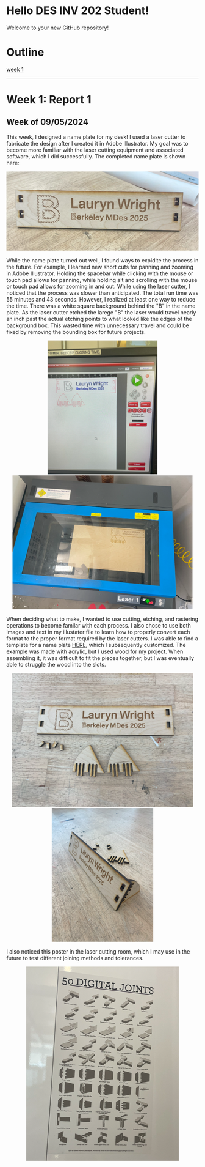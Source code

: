 # Hello DES INV 202 Student!
Welcome to your new GitHub repository! 

# Outline
[week 1](README.md#week-1-report-1)

---
# Week 1: Report 1 #
## Week of 09/05/2024

This week, I designed a name plate for my desk! I used a laser cutter to fabricate the design after I created it in Adobe Illustrator. My goal was to become more familiar with the laser cutting equipment and associated software, which I did successfully. The completed name plate is shown here:
<p align ="center">
<img width="800" alt="Completed Name Plate" src="assets/completed name plate.png">
</p>
While the name plate turned out well, I found ways to expidite the process in the future. For example, I learned new short cuts for panning and zooming in Adobe Illustrator. Holding the spacebar while clicking with the mouse or touch pad allows for panning, while holding alt and scrolling with the mouse or touch pad allows for zooming in and out. While using the laser cutter, I noticed that the process was slower than anticipated. The total run time was 55 minutes and 43 seconds. However, I realized at least one way to reduce the time. There was a white square background behind the "B" in the name plate. As the laser cutter etched the larege "B" the laser would travel nearly an inch past the actual etching points to what looked like the edges of the background box. This wasted time with unnecessary travel and could be fixed by removing the bounding box for future projects.
<p align ="center">
<img height="350" alt="Completed Name Plate" src="assets/run time image.png">   <img height="350" alt="Completed Name Plate" src="assets/laser cutter image.png">
</p>
When deciding what to make, I wanted to use cutting, etching, and rastering operations to become familar with each process. I also chose to use both images and text in my illustater file to learn how to properly convert each format to the proper format required by the laser cutters. I was able to find a template for a name plate <a href="https://www.instructables.com/Laser-Cut-Desk-Nameplate/">HERE</a>, which I subsequently customized. The example was made with acrylic, but I used wood for my project. When assembling it, it was difficult to fit the pieces together, but I was eventually able to struggle the wood into the slots.
<p align ="center">
<img height="350" alt="Completed Name Plate" src="assets/name plate parts.png">   <img height="350" alt="Completed Name Plate" src="assets/name plate assembly.png">
</p>
I also noticed this poster in the laser cutting room, which I may use in the future to test different joining methods and tolerances.
<p align ="center">
<img width="400" alt="Completed Name Plate" src="assets/joints photo.png">
</p>
